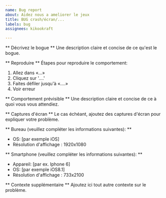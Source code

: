 ```yaml
---
name: Bug report
about: Aidez nous a ameliorer le jeux
title: BUG crash/écran/...
labels: bug
assignees: kikookraft

---
```


** Décrivez le bogue **
Une description claire et concise de ce qu'est le bogue.

** Reproduire **
Étapes pour reproduire le comportement:
1. Allez dans «...»
2. Cliquez sur '....'
3. Faites défiler jusqu'à «....»
4. Voir erreur

** Comportement prévisible **
Une description claire et concise de ce à quoi vous vous attendiez.

** Captures d'écran **
Le cas échéant, ajoutez des captures d'écran pour expliquer votre problème.

** Bureau (veuillez compléter les informations suivantes): **
 - OS: [par exemple iOS]
- Résolution d'affichage : 1920x1080

** Smartphone (veuillez compléter les informations suivantes): **
 - Appareil: [par ex. Iphone 6]
 - OS: [par exemple iOS8.1]
- Résolution d'affichage : 733x2100

** Contexte supplémentaire **
Ajoutez ici tout autre contexte sur le problème.

